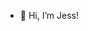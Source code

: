 - 👋 Hi, I’m Jess! 


<!---
jessshu/jessshu is a ✨ special ✨ repository because its `README.md` (this file) appears on your GitHub profile.
You can click the Preview link to take a look at your changes.
--->
